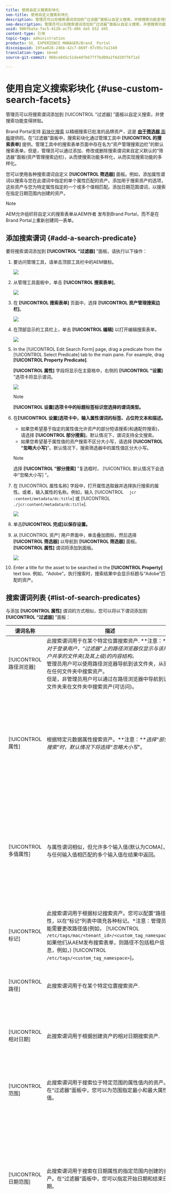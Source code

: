 ```yaml
---
title: 使用自定义搜索彩块化
seo-title: 使用自定义搜索彩块化
description: 管理员可以将搜索谓词添加到“过滤器”面板以自定义搜索，并使搜索功能变得拼贴。
seo-description: 管理员可以将搜索谓词添加到“过滤器”面板以自定义搜索，并使搜索功能变得拼贴。
uuid: 986fba5a-fac5-4128-ac75-d04 da5 b52 d45
content-type: 引用
topic-tags: administration
products: SG_ EXPERIENCE MANAGER/Brand_ Portal
discoiquuid: 19faa028-246b-42c7-869f-97c95c7a1349
translation-type: tm+mt
source-git-commit: 068ce845c51de48fb677f7bd09a2f6d20ff6f1a5

---
```



# 使用自定义搜索彩块化 {#use-custom-search-facets}

管理员可以将搜索谓词添加到 [!UICONTROL “过滤器] ”面板以自定义搜索，并使搜索功能变得拼贴。

Brand Portal支持 [彩块化搜索](../using/brand-portal-searching.md#search-using-facets-in-filters-panel) 以精细搜索已批准的品牌资产，这是 [**由于筛选器** 面板](../using/brand-portal-searching.md#search-using-facets-in-filters-panel)提供的。在“过滤器”面板中，搜索彩块化通过管理工具中 **[!UICONTROL 的搜索表单]** 提供。管理工具中的搜索表单页面中存在名为“资产管理搜索边栏”的默认搜索表单。但是，管理员可以通过添加、修改或删除搜索谓词来自定义默认的“筛选器”面板(资产管理搜索边栏)，从而使搜索功能多样化，从而实现搜索功能的多样化。

您可以使用各种搜索谓词自定义 **[!UICONTROL 筛选器]** 面板。例如，添加属性谓词以搜索与您在此谓词中指定的单个属性匹配的资产。添加用于搜索资产的选项，这些资产与您为特定属性指定的一个或多个值相匹配。添加日期范围谓词，以搜索在指定日期范围内创建的资产。

>[!NOTE]
>
>AEM允许组织将自定义的搜索表单从AEM作者 [](../using/publish-schema-search-facets-presets.md#publish-search-facets-to-brand-portal) 发布到Brand Portal，而不是在Brand Portal上重新创建同一表单。

## 添加搜索谓词 {#add-a-search-predicate}

要将搜索谓词添加到 **[!UICONTROL “过滤器]** ”面板，请执行以下操作：

1. 要访问管理工具，请单击顶部工具栏中的AEM徽标。

   ![](assets/aemlogo.png)

2. 从管理工具面板中，单击 **[!UICONTROL 搜索表单]**。

   ![](assets/navigation-panel-1.png)

3. 在 **[!UICONTROL 搜索表单]** 页面中，选择 **[!UICONTROL 资产管理搜索边栏]**。

   ![](assets/search-forms-page.png)

4. 在顶部显示的工具栏上，单击 **[!UICONTROL 编辑]** 以打开编辑搜索表单。

   ![](assets/edit-search-form-1.png)

5. In the [!UICONTROL Edit Search Form] page, drag a predicate from the [!UICONTROL Select Predicate] tab to the main pane. For example, drag **[!UICONTROL Property Predicate]**.

   **[!UICONTROL 属性]** 字段将显示在主窗格中，右侧的 **[!UICONTROL “设置]** ”选项卡将显示谓词。

   ![](assets/partial-prop-predicate.png)

   >[!NOTE]
   >
   >**[!UICONTROL 设置]选项卡中的标题标签标识您选择的谓词类型。**

6. 在&#x200B;**[!UICONTROL 设置]选项卡中，输入属性谓词的标签、占位符文本和描述。**

   * 如果您希望基于指定的属性值允许资产的部分短语搜索(和通配符搜索)，请选择 **[!UICONTROL 部分搜索]**。默认情况下，谓词支持全文搜索。
   * 如果您希望基于属性值的资产搜索不区分大小写，请选择 **[!UICONTROL “忽略大小写]**”。默认情况下，搜索筛选器中的属性值区分大小写。
   >[!NOTE]
   >
   >选择 **[!UICONTROL “部分搜索]** ”复选框时， [!UICONTROL 默认情况下会选中“忽略大小写] ”。

7. 在 [!UICONTROL 属性名称] 字段中，打开属性选取器并选择执行搜索的属性。或者，输入属性的名称。例如，输入 [!UICONTROL `  jcr :content/metadata/dc:title`] 或 [!UICONTROL `./jcr:content/metadata/dc:title`].

   ![](assets/title-prop.png)

8. 单击&#x200B;**[!UICONTROL 完成]以保存设置。**
9. 从 [!UICONTROL 资产] 用户界面中，单击叠加图标，然后选择 **[!UICONTROL 筛选器]** 以导航到 **[!UICONTROL 筛选器]** 面板。**[!UICONTROL 属性]** 谓词将添加到面板。

   ![](assets/property-filter-panel.png)

10. Enter a title for the asset to be searched in the **[!UICONTROL Property]** text box. 例如，“Adobe”。执行搜索时，搜索结果中会显示标题与“Adobe”匹配的资产。

## 搜索谓词列表 {#list-of-search-predicates}

与添加 **[!UICONTROL 属性]** 谓词的方式相似，您可以将以下谓词添加到 **[!UICONTROL “过滤器]** ”面板：

| **谓词名称** | **描述** | **属性** |
|-------|-------|----------|
| [!UICONTROL 路径浏览器] | 此搜索谓词用于在某个特定位置搜索资产. **注意：***对于登录用户，“过滤器”上的路径浏览器仅显示与该用户共享的文件夹(及其上级)的内容结构。*<br> 管理员用户可以使用路径浏览器导航到该文件夹，从而在任何文件夹中搜索资产。<br> 但是，非管理员用户可以通过在路径浏览器中导航到该文件夹来在文件夹中搜索资产(可访问)。 | <ul><li>字段标签</li><li>路径</li><li>描述</li></ul> |
| [!UICONTROL 属性] | 根据特定元数据属性搜索资产。**注意：***选择“部分搜索”时，默认情况下将选择“忽略大小写*”。 | <ul><li>字段标签</li><li>占位符</li><li>属性名称</li><li>部分搜索</li><li>忽略大小写</li><li> 描述</li></ul> |
| [!UICONTROL 多值属性] | 与属性谓词相似，但允许多个输入值(默认为COMA[，])与任何输入值相匹配的多个输入值在结果中返回。 | <ul><li>字段标签</li><li>占位符</li><li>属性名称</li><li>分隔符支持</li><li>忽略大小写</li><li>描述</li></ul> |
| [!UICONTROL 标记] | 此搜索谓词用于根据标记搜索资产。您可以配置“路径”属性，以在“标记”列表中填充各种标记。*注意：管理员可能需要更改路径值(例如， [!UICONTROL `/etc/tags/mac/<tenant_id>/<custom_tag_namespace>`]如果他们从AEM发布搜索表单，则路径不包括租户信息，例如，) [!UICONTROL `/etc/tags/<custom_tag_namespace>`]。 | <ul><li>字段标签</li><li>属性名称</li><li>路径</li><li>描述</li></ul> |
| [!UICONTROL 路径] | 此搜索谓词用于在某个特定位置搜索资产. | <ul><li>字段标签</li><li>路径</li><li>描述</li></ul> |  |
| [!UICONTROL 相对日期] | 此搜索谓词用于根据创建资产的相对日期搜索资产. | <ul><li>字段标签</li><li>属性名称</li><li>相对日期</li></ul> |
| [!UICONTROL 范围] | 此搜索谓词用于搜索位于特定范围的属性值内的资产。在“过滤器”面板中，您可以为范围指定最小和最大属性值。 | <ul><li>字段标签</li><li>属性名称</li><li>描述</li></ul> |
| [!UICONTROL 日期范围] | 此搜索谓词用于搜索在日期属性的指定范围内创建的资产。在“过滤器”面板中，您可以指定开始日期和结束日期。 | <ul><li>字段标签</li><li>占位符</li><li>属性名称</li><li>范围文本（始于）</li><li>范围文本（止于）</li><li>描述</li></ul> |
| [!UICONTROL 日期] | 此搜索谓词用于根据日期属性进行基于滑块的资产搜索。 | <ul><li>字段标签</li><li>属性名称</li><li>描述</li></ul> |
| [!UICONTROL 文件大小] | 此搜索谓词用于根据资产的大小搜索资产. | <ul><li>字段标签</li><li>属性名称</li><li>路径</li><li>描述</li></ul> |
| [!UICONTROL 上次修改的资源] | 此搜索谓词用于根据上次修改的日期搜索资产。 | <ul><li>字段标签</li><li>属性名称</li><li>描述</li></ul> |
| [!UICONTROL 批准状态] | 此搜索谓词用于根据批准元数据属性搜索资产。默认属性名称为 **dam：状态**。 | <ul><li>字段标签</li><li>属性名称</li><li>描述</li></ul> |
| [!UICONTROL 签出状态] | 此搜索谓词用于根据资产从AEM资产发布时的注销状态搜索资产。 | <ul><li>字段标签</li><li>属性名称</li><li>描述</li></ul> |
| [!UICONTROL 签出方] | 此搜索谓词用于根据已注销资产的用户搜索资产。 | <ul><li>字段标签</li><li>属性名称</li><li>描述</li></ul> |
| [!UICONTROL 到期状态] | 此搜索谓词用于根据过期状态搜索资产。 | <ul><li>字段标签</li><li>属性名称</li><li>描述</li></ul> |
| [!UICONTROL 集合成员] | 此搜索谓词用于根据资产是否是集合的一部分搜索资产。 | 描述 |
| [!UICONTROL 隐藏] | 此谓词不对最终用户明显可见，并且通常用于限制将搜索结果类型限制 **为DAM的任何隐藏约束：资产**。 | <ul><li>字段标签</li><li>属性名称</li><li>描述</li></ul> |

>[!NOTE]
>
>请勿在Brand Portal中使用 **[!UICONTROL 选项谓词]**、 **[!UICONTROL Publish Status谓词]**&#x200B;和 **[!UICONTROL 评级谓词]** 等谓词谓词。

## 删除搜索谓词 {#delete-a-search-predicate}

要删除搜索谓词，请执行以下步骤：

1. 单击Adobe徽标可访问管理工具。

   ![](assets/aemlogo.png)

2. 从管理工具面板中，单击 **[!UICONTROL 搜索表单]**。

   ![](assets/navigation-panel-2.png)

3. 在 **[!UICONTROL 搜索表单]** 页面中，选择 **[!UICONTROL 资产管理搜索边栏]**。

   ![](assets/search-forms-page.png)

4. 在顶部显示的工具栏上，单击 **[!UICONTROL 编辑]** 以打开编辑搜索表单。

   ![](assets/edit-search-form-2.png)

5. 在 [!UICONTROL 编辑搜索表单] 页面的主窗格中，选择要删除的谓词。For example, select **[!UICONTROL Property Predicate]**.

   右侧的 **[!UICONTROL “设置]** ”选项卡显示谓词字段。

6. 要删除属性谓词，请单击bin图标。在 **[!UICONTROL 删除字段]** 对话框中，单击 **[!UICONTROL 删除]** 以确认删除操作。

   **[!UICONTROL 属性谓词]** 字段将从主窗格中删除， **[!UICONTROL 设置]** 选项卡将变为空。

   ![](assets/search-form-delete-predicate.png)

7. 要保存更改，请在工具栏中单击 **[!UICONTROL 完成]** 。
8. 从 **[!UICONTROL 资产]** 用户界面中，单击叠加图标，然后选择 **[!UICONTROL 筛选器]** 以导航到 **[!UICONTROL 筛选器]** 面板。**[!UICONTROL 将从面板中删除属性]** 谓词。

   ![](assets/property-predicate-removed.png)
